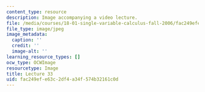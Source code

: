 ```yaml
---
content_type: resource
description: Image accompanying a video lecture.
file: /media/courses/18-01-single-variable-calculus-fall-2006/fac249efe63c2df4a34f574b32161c0d_lec33.jpg
file_type: image/jpeg
image_metadata:
  caption: ''
  credit: ''
  image-alt: ''
learning_resource_types: []
ocw_type: OCWImage
resourcetype: Image
title: Lecture 33
uid: fac249ef-e63c-2df4-a34f-574b32161c0d
---
```

